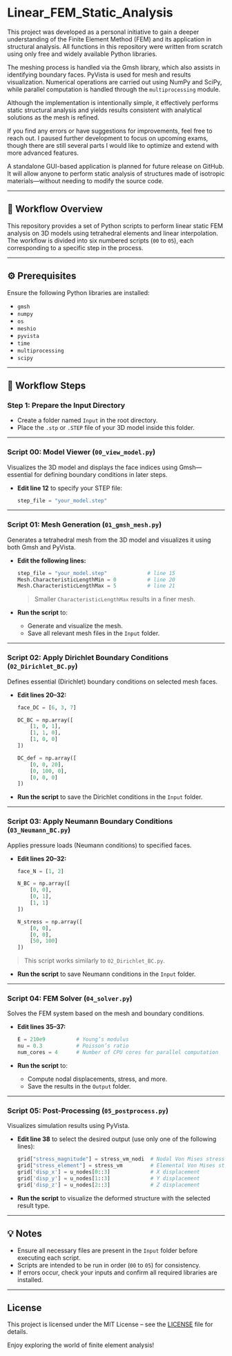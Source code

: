 # Linear_FEM_Static_Analysis

This project was developed as a personal initiative to gain a deeper understanding of the Finite Element Method (FEM) and its application in structural analysis. All functions in this repository were written from scratch using only free and widely available Python libraries.

The meshing process is handled via the Gmsh library, which also assists in identifying boundary faces. PyVista is used for mesh and results visualization. Numerical operations are carried out using NumPy and SciPy, while parallel computation is handled through the `multiprocessing` module.

Although the implementation is intentionally simple, it effectively performs static structural analysis and yields results consistent with analytical solutions as the mesh is refined.

If you find any errors or have suggestions for improvements, feel free to reach out. I paused further development to focus on upcoming exams, though there are still several parts I would like to optimize and extend with more advanced features.

A standalone GUI-based application is planned for future release on GitHub. It will allow anyone to perform static analysis of structures made of isotropic materials—without needing to modify the source code.

---

## 🧭 Workflow Overview

This repository provides a set of Python scripts to perform linear static FEM analysis on 3D models using tetrahedral elements and linear interpolation. The workflow is divided into six numbered scripts (`00` to `05`), each corresponding to a specific step in the process.

---

## ⚙️ Prerequisites

Ensure the following Python libraries are installed:

- `gmsh`
- `numpy`
- `os`
- `meshio`
- `pyvista`
- `time`
- `multiprocessing`
- `scipy`

---

## 🔧 Workflow Steps

### Step 1: Prepare the Input Directory

- Create a folder named `Input` in the root directory.
- Place the `.stp` or `.STEP` file of your 3D model inside this folder.

---

### Script 00: Model Viewer (`00_view_model.py`)

Visualizes the 3D model and displays the face indices using Gmsh—essential for defining boundary conditions in later steps.

- **Edit line 12** to specify your STEP file:
  ```python
  step_file = "your_model.step"
  ```

---

### Script 01: Mesh Generation (`01_gmsh_mesh.py`)

Generates a tetrahedral mesh from the 3D model and visualizes it using both Gmsh and PyVista.

- **Edit the following lines:**
  ```python
  step_file = "your_model.step"             # line 15
  Mesh.CharacteristicLengthMin = 0          # line 20
  Mesh.CharacteristicLengthMax = 5          # line 21
  ```
  > Smaller `CharacteristicLengthMax` results in a finer mesh.

- **Run the script** to:
  - Generate and visualize the mesh.
  - Save all relevant mesh files in the `Input` folder.

---

### Script 02: Apply Dirichlet Boundary Conditions (`02_Dirichlet_BC.py`)

Defines essential (Dirichlet) boundary conditions on selected mesh faces.

- **Edit lines 20–32:**
  ```python
  face_DC = [6, 3, 7]

  DC_BC = np.array([
      [1, 0, 1],
      [1, 1, 0],
      [1, 0, 0]
  ])

  DC_def = np.array([
      [0, 0, 20],
      [0, 100, 0],
      [0, 0, 0]
  ])
  ```

- **Run the script** to save the Dirichlet conditions in the `Input` folder.

---

### Script 03: Apply Neumann Boundary Conditions (`03_Neumann_BC.py`)

Applies pressure loads (Neumann conditions) to specified faces.

- **Edit lines 20–32:**
  ```python
  face_N = [1, 2]

  N_BC = np.array([
      [0, 0],
      [0, 1],
      [1, 1]
  ])

  N_stress = np.array([
      [0, 0],
      [0, 0],
      [50, 100]
  ])
  ```

> This script works similarly to `02_Dirichlet_BC.py`.

- **Run the script** to save Neumann conditions in the `Input` folder.

---

### Script 04: FEM Solver (`04_solver.py`)

Solves the FEM system based on the mesh and boundary conditions.

- **Edit lines 35–37:**
  ```python
  E = 210e9          # Young’s modulus
  nu = 0.3           # Poisson’s ratio
  num_cores = 4      # Number of CPU cores for parallel computation
  ```

- **Run the script** to:
  - Compute nodal displacements, stress, and more.
  - Save the results in the `Output` folder.

---

### Script 05: Post-Processing (`05_postprocess.py`)

Visualizes simulation results using PyVista.

- **Edit line 38** to select the desired output (use only one of the following lines):
  ```python
  grid["stress_magnitude"] = stress_vm_nodi  # Nodal Von Mises stress
  grid["stress_element"] = stress_vm         # Elemental Von Mises stress
  grid['disp_x'] = u_nodes[0::3]             # X displacement
  grid['disp_y'] = u_nodes[1::3]             # Y displacement
  grid['disp_z'] = u_nodes[2::3]             # Z displacement
  ```

- **Run the script** to visualize the deformed structure with the selected result type.

---

## 💡 Notes

- Ensure all necessary files are present in the `Input` folder before executing each script.
- Scripts are intended to be run in order (`00` to `05`) for consistency.
- If errors occur, check your inputs and confirm all required libraries are installed.

---
## License
This project is licensed under the MIT License – see the [LICENSE](./LICENSE) file for details.


Enjoy exploring the world of finite element analysis!
